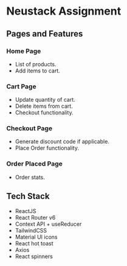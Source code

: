 # Neustack Assignment

## Pages and Features
### Home Page
* List of products.
* Add items to cart.

### Cart Page
* Update quantity of cart.
* Delete items from cart.
* Checkout functionality.

### Checkout Page
* Generate discount code if applicable.
* Place Order functionality.

### Order Placed Page
* Order stats.

## Tech Stack
* ReactJS
* React Router v6
* Context API + useReducer
* TailwindCSS
* Material UI icons
* React hot toast
* Axios
* React spinners